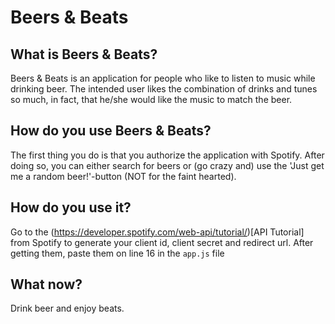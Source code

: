 # Beers & Beats
## What is Beers & Beats?
Beers & Beats is an application for people who like to listen to music while drinking beer. The intended user likes the combination of drinks and tunes so much, in fact, that he/she would like the music to match the beer.
## How do you use Beers & Beats?
The first thing you do is that you authorize the application with Spotify. After doing so, you can either search for beers or (go crazy and) use the 'Just get me a random beer!'-button (NOT for the faint hearted).
## How do you use it?
Go to the (https://developer.spotify.com/web-api/tutorial/)[API Tutorial] from Spotify to generate your client id, client secret and redirect url.
After getting them, paste them on line 16 in the `app.js` file
## What now?
Drink beer and enjoy beats.
